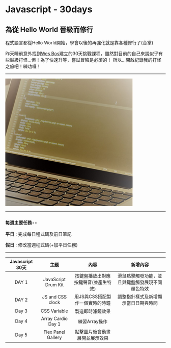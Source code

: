 # Javascript - 30days


## 為從 Hello World 晉級而修行


程式語言都從Hello World開始，學會以後的再強化就是靠各種修行了(合掌)


昨天睡前意外找到[Wes Bos](https://javascript30.com/)建立的30天挑戰課程，雖然對目前的自己來說似乎有些越級打怪...但！為了快速升等，嘗試冒險是必須的！
所以...開啟紀錄我的打怪之旅吧！練功囉！


---


<img src="coding-computer.jpg" width="400px" alt="coding">


---


### `每週主要任務--`

**平日** : 完成每日程式碼及前日筆記 

**假日** : 修改當週程式碼(+加平日任務)


---


| Javascript 30天   |        主題         |                 內容                    |                     新增內容                    |
|:--:|:--:|:--:|:--:|
|       DAY 1       | JavaScript Drum Kit |   按鍵盤播放出對應按鍵聲音(並產生特效)   |  滑鼠點擊觸發功能，並且與鍵盤觸發展現不同顏色特效 |
|       DAY 2       |  JS and CSS clock   |      用JS與CSS搭配製作一個實時的時鐘     | 調整指針樣式及新增顯示當日日期與時間 |
|       Day 3       |     CSS Variable    |            製造即時濾鏡效果              ||
|       Day 4       |  Array Cardio Day 1 |             練習Array操作               ||
|       Day 5       |  Flex Panel Gallery |      點擊圖片後會動畫展開並展示效果      ||